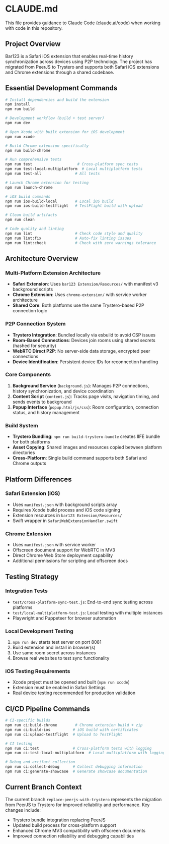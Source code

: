 # CLAUDE.md

This file provides guidance to Claude Code (claude.ai/code) when working with code in this repository.

## Project Overview

Bar123 is a Safari iOS extension that enables real-time history synchronization across devices using P2P technology. The project has migrated from PeerJS to Trystero and supports both Safari iOS extensions and Chrome extensions through a shared codebase.

## Essential Development Commands

```bash
# Install dependencies and build the extension
npm install
npm run build

# Development workflow (build + test server)
npm run dev

# Open Xcode with built extension for iOS development  
npm run xcode

# Build Chrome extension specifically
npm run build-chrome

# Run comprehensive tests
npm run test                    # Cross-platform sync tests
npm run test-local-multiplatform  # Local multiplatform tests
npm run test-all               # All tests

# Launch Chrome extension for testing
npm run launch-chrome

# iOS build commands
npm run ios-build-local        # Local iOS build
npm run ios-build-testflight   # TestFlight build with upload

# Clean build artifacts
npm run clean

# Code quality and linting
npm run lint                   # Check code style and quality
npm run lint:fix               # Auto-fix linting issues
npm run lint:check             # Check with zero warnings tolerance
```

## Architecture Overview

### Multi-Platform Extension Architecture
- **Safari Extension**: Uses `bar123 Extension/Resources/` with manifest v3 background scripts
- **Chrome Extension**: Uses `chrome-extension/` with service worker architecture
- **Shared Core**: Both platforms use the same Trystero-based P2P connection logic

### P2P Connection System
- **Trystero Integration**: Bundled locally via esbuild to avoid CSP issues
- **Room-Based Connections**: Devices join rooms using shared secrets (hashed for security)
- **WebRTC Direct P2P**: No server-side data storage, encrypted peer connections
- **Device Identification**: Persistent device IDs for reconnection handling

### Core Components
1. **Background Service** (`background.js`): Manages P2P connections, history synchronization, and device coordination
2. **Content Script** (`content.js`): Tracks page visits, navigation timing, and sends events to background
3. **Popup Interface** (`popup.html/js/css`): Room configuration, connection status, and history management

### Build System
- **Trystero Bundling**: `npm run build-trystero-bundle` creates IIFE bundle for both platforms
- **Asset Copying**: Shared images and resources copied between platform directories
- **Cross-Platform**: Single build command supports both Safari and Chrome outputs

## Platform Differences

### Safari Extension (iOS)
- Uses `manifest.json` with background scripts array
- Requires Xcode build process and iOS code signing
- Extension resources in `bar123 Extension/Resources/`
- Swift wrapper in `SafariWebExtensionHandler.swift`

### Chrome Extension
- Uses `manifest.json` with service worker
- Offscreen document support for WebRTC in MV3
- Direct Chrome Web Store deployment capability
- Additional permissions for scripting and offscreen docs

## Testing Strategy

### Integration Tests
- `test/cross-platform-sync-test.js`: End-to-end sync testing across platforms
- `test/local-multiplatform-test.js`: Local testing with multiple instances
- Playwright and Puppeteer for browser automation

### Local Development Testing
1. `npm run dev` starts test server on port 8081
2. Build extension and install in browser(s)
3. Use same room secret across instances
4. Browse real websites to test sync functionality

### iOS Testing Requirements
- Xcode project must be opened and built (`npm run xcode`)
- Extension must be enabled in Safari Settings
- Real device testing recommended for production validation

## CI/CD Pipeline Commands

```bash
# CI-specific builds
npm run ci:build-chrome        # Chrome extension build + zip
npm run ci:build-ios          # iOS build with certificates
npm run ci:upload-testflight  # Upload to TestFlight

# CI testing
npm run ci:test               # Cross-platform tests with logging
npm run ci:test-local-multiplatform  # Local multiplatform with logging

# Debug and artifact collection
npm run ci:collect-debug      # Collect debugging information
npm run ci:generate-showcase  # Generate showcase documentation
```

## Current Branch Context

The current branch `replace-peerjs-with-trystero` represents the migration from PeerJS to Trystero for improved reliability and performance. Key changes include:
- Trystero bundle integration replacing PeerJS
- Updated build process for cross-platform support
- Enhanced Chrome MV3 compatibility with offscreen documents
- Improved connection reliability and debugging capabilities